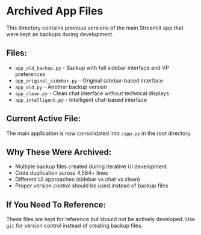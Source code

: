 # Archived App Files

This directory contains previous versions of the main Streamlit app that were kept as backups during development.

## Files:
- `app_old_backup.py` - Backup with full sidebar interface and VP preferences
- `app_original_sidebar.py` - Original sidebar-based interface 
- `app_old.py` - Another backup version
- `app_clean.py` - Clean chat interface without technical displays
- `app_intelligent.py` - Intelligent chat-based interface

## Current Active File:
The main application is now consolidated into `/app.py` in the root directory.

## Why These Were Archived:
- Multiple backup files created during iterative UI development
- Code duplication across 4,584+ lines
- Different UI approaches (sidebar vs chat vs clean)
- Proper version control should be used instead of backup files

## If You Need To Reference:
These files are kept for reference but should not be actively developed.
Use `git` for version control instead of creating backup files.
